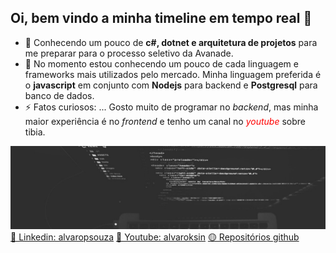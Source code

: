 ## Oi, bem vindo a minha timeline em tempo real 👋

- 🧡 Conhecendo um pouco de **c#, dotnet e arquitetura de projetos** para me preparar para o processo seletivo da Avanade.
- 🌱 No momento estou conhecendo um pouco de cada linguagem e frameworks mais utilizados pelo mercado. Minha linguagem preferida é o **javascript** em conjunto com **Nodejs** para backend e **Postgresql** para banco de dados.
- ⚡ Fatos curiosos: ... Gosto muito de programar no *backend*, mas minha maior experiência é no *frontend* e tenho um canal no <span style="color: red">*youtube*</span> sobre tibia.

![GitHub Logo](./computador.jpg)
[🔵 Linkedin: alvaropsouza](https://www.linkedin.com/in/alvaropsouza/)
[🔴 Youtube: alvaroksin](https://www.linkedin.com/in/alvaropsouza/)
[🟡 Repositórios github](https://github.com/alvaropsouza?tab=repositories)

